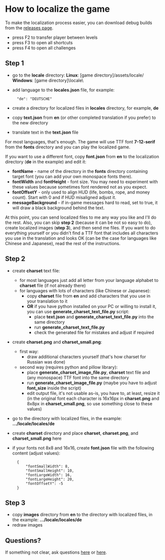 # How to localize the game

To make the localization process easier, you can download debug builds from the [releases page](https://github.com/yancharkin/SpelunkyClassicHD/releases).

* press F2 to transfer player between levels
* press F3 to open all shortcuts
* press F4 to open all challenges

## Step 1
* go to the **locale** directory:
   **Linux**: [game directory]/assets/locale/
   **Windows**: [game directory]\locale\

* add language to the **locales.json** file, for example:

        "de": "DEUTSCHE"
    
* create a directory for localized files in **locales** directory, for example, **de**

* copy **text.json** from **en** (or other completed translation if you prefer) to the new directory

* translate text in the **text.json** file

For most languages, that's enough. The game will use TTF font **7-12-serif** from the **fonts** directory and you can play the localized game.

If you want to use a different font, copy **font.json** from **en** to the localization directory (**de** in the example) and edit it:

* **fontName** - name of the directory in the **fonts** directory containing target font (you can add your own monospace fonts there).
* **fontWidth** and **fontHeight** - font size. You may need to experiment with these values because sometimes font rendered not as you expect.
* **fontOffsetY** - only used to align HUD (life, bombs, rope, and money count). Start with 0 and if HUD misaligned adjust it.
* **messageBackground** - if in-game messages hard to read, set to true, it will draw a black background behind the text.

At this point, you can send localized files to me any way you like and I'll do the rest. Also, you can skip **step 2** (because it can be not so easy to do), create localized images (**step 3**), and then send me files. If you want to do everything yourself or you didn't find a TTF font that includes all characters you use in the translation and looks OK (can be the case for languages like Chinese and Japanese), read the rest of the instructions.

## Step 2

* create **charset** text file:
    * for most languages just add all letter from your language alphabet to **charset** file (if not already there)
    * for languages with lots of characters (like Chinese or Japanese):
        * copy **charset** file from **en** and add characters that you use in your translation to it
        * **OR** if you have python installed on your PC or willing to install it, you can use **generate_charset_text_file.py** script:
            * place **text.json** and **generate_charset_text_file.py** into the same directory
            * run **generate_charset_text_file.py**
            * check the generated file for mistakes and adjust if required

* create **charset.png** and **charset_small.png**:
    * first way:
        * draw additional characters yourself (that's how charset for Russian was done)
    * second way (requires python and pillow library):
        * place **generate_charset_image_file.py**, **charset** text file and (any monospace) TTF font into the same directory
        * run **generate_charset_image_file.py** (maybe you have to adjust **font_size** inside the script)
        * edit output file, it's not usable as-is, you have to, at least, resize it (in the original font each character is 16x16px in **charset.png** and 8x8px in **charset_small.png**, so use something close to these values)

* go to the directory with localized files, in the example: **.../locale/locales/de**
* create **charset** directory and place **charset**, **charset.png**, and **charset_small.png** here
* if your fonts not 8x8 and 16x16, create **font.json** file with the following content (adjust values):

        {
            "fontSmallWidth": 8,
            "fontSmallHeight": 10,
            "fontLargeWidth": 16,
            "fontLargeHeight": 20,
            "fontOffsetY": -5
        }

## Step 3

* copy **images** directory from **en** to the directory with localized files, in the example: **.../locale/locales/de**
* redraw images

## Questions?
If something not clear, ask questions [here](https://github.com/yancharkin/SpelunkyClassicHD/issues/8) or [here](https://itch.io/t/821814/how-to-localize-the-game).

